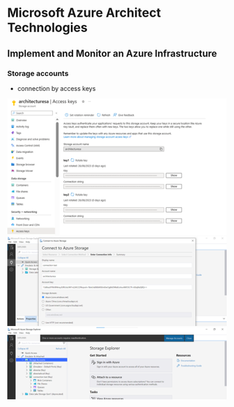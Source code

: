 # Microsoft Azure Architect Technologies


## Implement and Monitor an Azure Infrastructure

### Storage accounts

- connection by access keys
<img src="/pictures/access_keys.png" title="access keys"  width="900">
<img src="/pictures/access_keys2.png" title="access keys"  width="900">
<img src="/pictures/access_keys3.png" title="access keys"  width="900">
